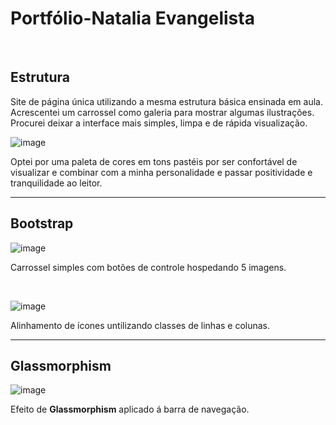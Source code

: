 # Portfólio-Natalia Evangelista
<br>

## Estrutura

Site de página única utilizando a mesma estrutura básica ensinada em aula. <br> Acrescentei um carrossel como galeria para mostrar algumas ilustrações.<br> Procurei deixar a interface mais simples, limpa e de rápida visualização.

![image](https://user-images.githubusercontent.com/108765760/221059678-d98ba288-a751-4ac1-a65b-31faed070c0f.png)
 
 Optei por uma paleta de cores em tons pastéis por ser confortável de visualizar e combinar com a minha personalidade e passar positividade e tranquilidade ao leitor.

<hr>

## Bootstrap

![image](https://user-images.githubusercontent.com/108765760/221057055-04ff48bd-1c91-4436-9181-6bd2cc13c395.png)
<p>Carrossel simples com botões de controle hospedando 5 imagens.</p>

<br>

![image](https://user-images.githubusercontent.com/108765760/221057370-fbc6307a-49c1-4262-aec9-6f98267bea77.png)
<p>Alinhamento de ícones untilizando classes de linhas e colunas.</p>

<hr>

## Glassmorphism

![image](https://user-images.githubusercontent.com/108765760/221057561-d7e62ff3-83e9-41d3-97d9-c39aaad894cb.png)

Efeito de <b>Glassmorphism</b> aplicado á barra de navegação.
